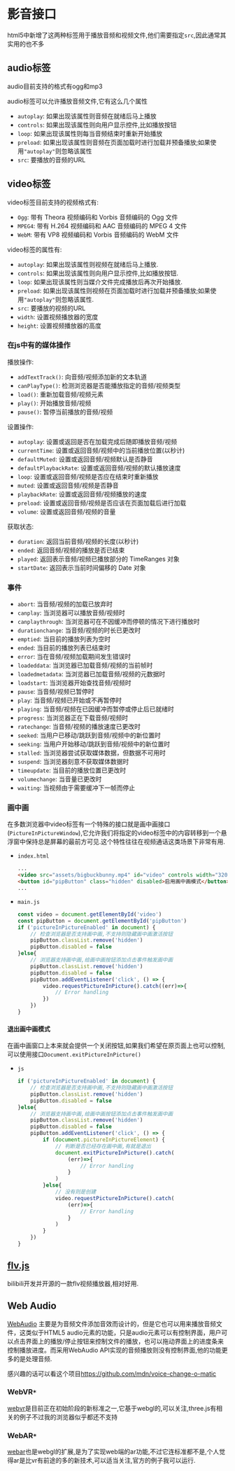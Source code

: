 # 影音接口

html5中新增了这两种标签用于播放音频和视频文件,他们需要指定`src`,因此通常其实用的也不多

## audio标签

audio目前支持的格式有ogg和mp3

audio标签可以允许播放音频文件,它有这么几个属性

+ `autoplay`: 如果出现该属性则音频在就绪后马上播放
+ `controls`: 如果出现该属性则向用户显示控件,比如播放按钮
+ `loop`: 如果出现该属性则每当音频结束时重新开始播放
+ `preload`: 如果出现该属性则音频在页面加载时进行加载并预备播放;如果使用`"autoplay"`则忽略该属性
+ `src`: 要播放的音频的URL

## video标签

video标签目前支持的视频格式有:

+ `Ogg`: 带有 Theora 视频编码和 Vorbis 音频编码的 Ogg 文件
+ `MPEG4`: 带有 H.264 视频编码和 AAC 音频编码的 MPEG 4 文件
+ `WebM`: 带有 VP8 视频编码和 Vorbis 音频编码的 WebM 文件

video标签的属性有:

+ `autoplay`: 如果出现该属性则视频在就绪后马上播放.
+ `controls`: 如果出现该属性则向用户显示控件,比如播放按钮.
+ `loop`: 如果出现该属性则当媒介文件完成播放后再次开始播放.
+ `preload`: 如果出现该属性则视频在页面加载时进行加载并预备播放;如果使用`"autoplay"`则忽略该属性.
+ `src`: 要播放的视频的URL
+ `width`: 设置视频播放器的宽度
+ `height`: 设置视频播放器的高度

### 在js中有的媒体操作

播放操作:

+ `addTextTrack()`: 向音频/视频添加新的文本轨道
+ `canPlayType()`: 检测浏览器是否能播放指定的音频/视频类型
+ `load()`: 重新加载音频/视频元素
+ `play()`: 开始播放音频/视频
+ `pause()`: 暂停当前播放的音频/视频

设置操作:

+ `autoplay`: 设置或返回是否在加载完成后随即播放音频/视频
+ `currentTime`: 设置或返回音频/视频中的当前播放位置(以秒计)
+ `defaultMuted`: 设置或返回音频/视频默认是否静音
+ `defaultPlaybackRate`: 设置或返回音频/视频的默认播放速度
+ `loop`: 设置或返回音频/视频是否应在结束时重新播放
+ `muted`: 设置或返回音频/视频是否静音
+ `playbackRate`: 设置或返回音频/视频播放的速度
+ `preload`: 设置或返回音频/视频是否应该在页面加载后进行加载
+ `volume`: 设置或返回音频/视频的音量

获取状态:

+ `duration`: 返回当前音频/视频的长度(以秒计)
+ `ended`: 返回音频/视频的播放是否已结束
+ `played`: 返回表示音频/视频已播放部分的 TimeRanges 对象
+ `startDate`: 返回表示当前时间偏移的 Date 对象

### 事件

+ `abort`: 当音频/视频的加载已放弃时
+ `canplay`: 当浏览器可以播放音频/视频时
+ `canplaythrough`: 当浏览器可在不因缓冲而停顿的情况下进行播放时
+ `durationchange`: 当音频/视频的时长已更改时
+ `emptied`: 当目前的播放列表为空时
+ `ended`: 当目前的播放列表已结束时
+ `error`: 当在音频/视频加载期间发生错误时
+ `loadeddata`: 当浏览器已加载音频/视频的当前帧时
+ `loadedmetadata`: 当浏览器已加载音频/视频的元数据时
+ `loadstart`: 当浏览器开始查找音频/视频时
+ `pause`: 当音频/视频已暂停时
+ `play`: 当音频/视频已开始或不再暂停时
+ `playing`: 当音频/视频在已因缓冲而暂停或停止后已就绪时
+ `progress`: 当浏览器正在下载音频/视频时
+ `ratechange`: 当音频/视频的播放速度已更改时
+ `seeked`: 当用户已移动/跳跃到音频/视频中的新位置时
+ `seeking`: 当用户开始移动/跳跃到音频/视频中的新位置时
+ `stalled`: 当浏览器尝试获取媒体数据，但数据不可用时
+ `suspend`: 当浏览器刻意不获取媒体数据时
+ `timeupdate`: 当目前的播放位置已更改时
+ `volumechange`: 当音量已更改时
+ `waiting`: 当视频由于需要缓冲下一帧而停止

### 画中画

在多数浏览器中video标签有一个特殊的接口就是画中画接口(`PictureInPictureWindow`),它允许我们将指定的video标签中的内容转移到一个悬浮窗中保持总是屏幕的最前方可见.这个特性往往在视频通话这类场景下非常有用.

+ `index.html`

    ```html
    ...
    <video src="assets/bigbuckbunny.mp4" id="video" controls width="320"></video>
    <button id="pipButton" class="hidden" disabled>启用画中画模式</button>
    ...
    ```

+ `main.js`

    ```js
    const video = document.getElementById('video')
    const pipButton = document.getElementById('pipButton')
    if ('pictureInPictureEnabled' in document) {
        // 检查浏览器是否支持画中画,不支持则隐藏画中画激活按钮
        pipButton.classList.remove('hidden')
        pipButton.disabled = false
    }else{
        // 浏览器支持画中画,给画中画按钮添加点击事件触发画中画
        pipButton.classList.remove('hidden')
        pipButton.disabled = false
        pipButton.addEventListener('click', () => {
            video.requestPictureInPicture().catch((err)=>{
                // Error handling
            })
        })
    }
    ```

#### 退出画中画模式

在画中画窗口上本来就会提供一个关闭按钮,如果我们希望在原页面上也可以控制,可以使用接口`Document.exitPictureInPicture()`

+ `js`

    ```js
    if ('pictureInPictureEnabled' in document) {
        // 检查浏览器是否支持画中画,不支持则隐藏画中画激活按钮
        pipButton.classList.remove('hidden')
        pipButton.disabled = false
    }else{
        // 浏览器支持画中画,给画中画按钮添加点击事件触发画中画
        pipButton.classList.remove('hidden')
        pipButton.disabled = false
        pipButton.addEventListener('click', () => {
            if (document.pictureInPictureElement) {
                // 判断是否已经存在画中画,有就是退出
                document.exitPictureInPicture().catch(
                    (err)=>{
                        // Error handling
                    }
                )
            }else{
                // 没有则是创建
                video.requestPictureInPicture().catch(
                    (err)=>{
                        // Error handling
                    }
                )
            }
        })
    }
    ```

## [flv.js](https://github.com/Bilibili/flv.js)

bilibili开发并开源的一款flv视频播放器,相对好用.

## Web Audio

[WebAudio](https://developer.mozilla.org/zh-CN/docs/Web/API/Web_Audio_API) 主要是为音频文件添加音效而设计的，但是它也可以用来播放音频文件，这类似于HTML5 audio元素的功能，只是audio元素可以有控制界面，用户可以点击界面上的播放/停止按钮来控制文件的播放，也可以拖动界面上的进度条来控制播放进度。而采用WebAudio API实现的音频播放则没有控制界面,他的功能更多的是处理音频.

感兴趣的话可以看这个项目<https://github.com/mdn/voice-change-o-matic>

### WebVR`*`

[webvr](https://github.com/w3c/webvr)是目前正在初始阶段的新标准之一,它基于webgl的,可以关注,three.js有相关的例子不过我的浏览器似乎都还不支持

### WebAR`*`

[webar](https://github.com/jeromeetienne/threex.webar)也是webgl的扩展,是为了实现web端的ar功能,不过它连标准都不是,个人觉得ar是比vr有前途的多的新技术,可以适当关注,官方的例子我可以运行.
